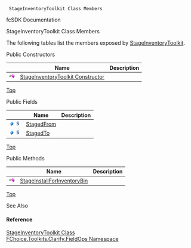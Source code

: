 ﻿     StageInventoryToolkit Class Members                                                   

fcSDK Documentation

StageInventoryToolkit Class Members

The following tables list the members exposed by [StageInventoryToolkit](FChoice.Toolkits.Clarify~FChoice.Toolkits.Clarify.FieldOps.StageInventoryToolkit.md).

Public Constructors

|   | Name | Description |
| --- | --- | --- |
| ![Public Constructor](dotnetimages/publicConstructor.png) | [StageInventoryToolkit Constructor](FChoice.Toolkits.Clarify~FChoice.Toolkits.Clarify.FieldOps.StageInventoryToolkit~_ctor.md) |   |

[Top](#top)

Public Fields

|   | Name | Description |
| --- | --- | --- |
| ![Public Field](dotnetimages/publicField.png)![static (Shared in Visual Basic)](dotnetimages/static.png) | [StagedFrom](FChoice.Toolkits.Clarify~FChoice.Toolkits.Clarify.FieldOps.StageInventoryToolkit~StagedFrom.md) |   |
| ![Public Field](dotnetimages/publicField.png)![static (Shared in Visual Basic)](dotnetimages/static.png) | [StagedTo](FChoice.Toolkits.Clarify~FChoice.Toolkits.Clarify.FieldOps.StageInventoryToolkit~StagedTo.md) |   |

[Top](#top)

Public Methods

|   | Name | Description |
| --- | --- | --- |
| ![Public Method](dotnetimages/publicMethod.png) | [StageInstallForInventoryBin](FChoice.Toolkits.Clarify~FChoice.Toolkits.Clarify.FieldOps.StageInventoryToolkit~StageInstallForInventoryBin.md) |   |

[Top](#top)

See Also

#### Reference

[StageInventoryToolkit Class](FChoice.Toolkits.Clarify~FChoice.Toolkits.Clarify.FieldOps.StageInventoryToolkit.md)  
[FChoice.Toolkits.Clarify.FieldOps Namespace](FChoice.Toolkits.Clarify~FChoice.Toolkits.Clarify.FieldOps_namespace.md)